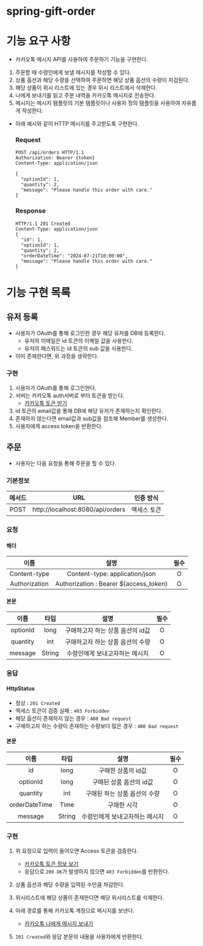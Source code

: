 # spring-gift-order

# 기능 요구 사항

- 카카오톡 메시지 API를 사용하여 주문하기 기능을 구현한다.

1. 주문할 때 수령인에게 보낼 메시지를 작성할 수 있다.
2. 상품 옵션과 해당 수량을 선택하여 주문하면 해당 상품 옵션의 수량이 차감된다.
3. 해당 상품이 위시 리스트에 있는 경우 위시 리스트에서 삭제한다.
4. 나에게 보내기를 읽고 주문 내역을 카카오톡 메시지로 전송한다.
5. 메시지는 메시지 템플릿의 기본 템플릿이나 사용자 정의 템플릿을 사용하여 자유롭게 작성한다.

- 아래 예시와 같이 HTTP 메시지를 주고받도록 구현한다.
  ### Request
  ```
  POST /api/orders HTTP/1.1
  Authorization: Bearer {token}
  Content-Type: application/json

  {
    "optionId": 1,
    "quantity": 2,
    "message": "Please handle this order with care."
  }
  ```
  ### Response
  ```
  HTTP/1.1 201 Created
  Content-Type: application/json  
  {
    "id": 1,
    "optionId": 1,
    "quantity": 2,
    "orderDateTime": "2024-07-21T10:00:00",
    "message": "Please handle this order with care."
  }
  ```

# 기능 구현 목록

## 유저 등록

- 사용자가 OAuth를 통해 로그인한 경우 해당 유저를 DB에 등록한다.
    - 유저의 이메일은 id 토큰의 이메일 값을 사용한다.
    - 유저의 패스워드는 id 토큰의 sub 값을 사용한다.
- 이미 존재한다면, 위 과정을 생략한다.

### 구현

1. 사용자가 OAuth를 통해 로그인한다.
2. 서버는 카카오톡 auth서버로 부터 토큰을 받는다.
    - [카카오톡 토큰 받기](https://developers.kakao.com/docs/latest/ko/kakaologin/rest-api#request-token)
3. id 토큰의 email값을 통해 DB에 해당 유저가 존재하는지 확인한다.
4. 존재하지 않는다면 email값과 sub값을 참조해 Member를 생성한다.
5. 사용자에게 access token을 반환한다.

## 주문

- 사용자는 다음 요청을 통해 주문을 할 수 있다.

### 기본정보

| 메서드  |               URL                | 인증 방식  |
|:----:|:--------------------------------:|:------:|
| POST | http://localhost:8080/api/orders | 엑세스 토큰 |

### 요청

#### 해더

|      이름       |                   설명                   | 필수 |
|:-------------:|:--------------------------------------:|:--:|
| Content-type  |     Content-type: application/json     | O  |
| Authorization | Authorization : Bearer ${access_token} | O  |

#### 본문

|    이름    |   타입   |         설명          | 필수 |
|:--------:|:------:|:-------------------:|:--:|
| optionId |  long  | 구매하고자 하는 상품 옵션의 id값 | O  |
| quantity |  int   | 구매하고자 하는 상품 옵션의 수량  | O  |
| message  | String |  수령인에게 보내고자하는 메시지   | O  |

### 응답

#### HttpStatus

- 정상 : `201 Created`
- 엑세스 토큰이 검증 실패 : `403 Forbidden`
- 해당 옵션이 존재하지 않는 경우 : `400 Bad request`
- 구매하고자 하는 수량이 존재하는 수량보다 많은 경우 : `400 Bad request`

#### 본문

|      이름       |   타입   |        설명        | 필수 |
|:-------------:|:------:|:----------------:|:--:|
|      id       |  long  |   구매한 상품의 id값    | O  |
|   optionId    |  long  |  구매된 상품 옵션의 id값  | O  |
|   quantity    |  int   | 구매된 하는 상품 옵션의 수량 | O  |
| orderDateTime |  Time  |      구매한 시각      | O  | 
|    message    | String | 수령인에게 보내고자하는 메시지 | O  |

### 구현

1. 위 요청으로 입력이 들어오면 Access 토큰을 검증한다.
    - [카카오톡 토큰 정보 보기](https://developers.kakao.com/docs/latest/ko/kakaologin/rest-api#get-token-info)
    - 응답으로 `200 OK`가 발생하지 않으면 `403 Forbidden`를 반환한다.

2. 상품 옵션과 해당 수량을 입력된 수만큼 차감한다.
3. 위시리스트에 해당 상품이 존재한다면 해당 위시리스트를 삭제한다.
4. 아래 경로를 통해 카카오톡 계정으로 메시지를 보낸다.
    - [카카오톡 나에게 메시지 보내기](https://developers.kakao.com/docs/latest/ko/message/rest-api#default-template-msg)
5. `201 Created`와 응답 본문의 내용을 사용자에게 반환한다.